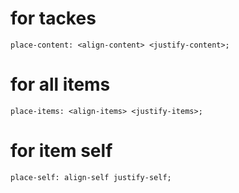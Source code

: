 
# for tackes

    place-content: <align-content> <justify-content>;

# for all items

    place-items: <align-items> <justify-items>;

# for item self
  
    place-self: align-self justify-self;